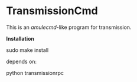 TransmissionCmd
=========

This is an *amulecmd*-like program for transmission.

**Installation**

sudo make install

depends on:

python transmissionrpc
